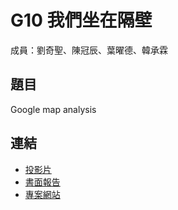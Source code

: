 G10 我們坐在隔壁
======================

成員：劉奇聖、陳冠辰、葉曜德、韓承霖


## 題目

Google map analysis


## 連結

- [投影片](./G10_slides.pdf)
- [書面報告](./G10_report.pdf)  
- [專案網站](http://35.221.230.43:3000/)
